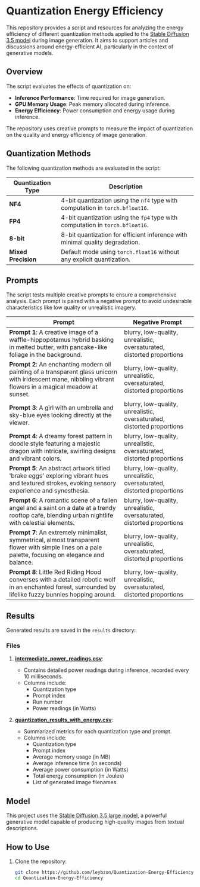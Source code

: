 # Quantization Energy Efficiency

This repository provides a script and resources for analyzing the energy efficiency of different quantization methods applied to the [Stable Diffusion 3.5 model](https://huggingface.co/stabilityai/stable-diffusion-3.5-large) during image generation. It aims to support articles and discussions around energy-efficient AI, particularly in the context of generative models.

## Overview

The script evaluates the effects of quantization on:
- **Inference Performance**: Time required for image generation.
- **GPU Memory Usage**: Peak memory allocated during inference.
- **Energy Efficiency**: Power consumption and energy usage during inference.

The repository uses creative prompts to measure the impact of quantization on the quality and energy efficiency of image generation.

## Quantization Methods

The following quantization methods are evaluated in the script:

| Quantization Type  | Description                                                                 |
|--------------------|-----------------------------------------------------------------------------|
| **NF4**            | 4-bit quantization using the `nf4` type with computation in `torch.bfloat16`. |
| **FP4**            | 4-bit quantization using the `fp4` type with computation in `torch.bfloat16`. |
| **8-bit**          | 8-bit quantization for efficient inference with minimal quality degradation. |
| **Mixed Precision**| Default mode using `torch.float16` without any explicit quantization.       |

## Prompts

The script tests multiple creative prompts to ensure a comprehensive analysis. Each prompt is paired with a negative prompt to avoid undesirable characteristics like low quality or unrealistic imagery.

| Prompt | Negative Prompt |
|--------|------------------|
| **Prompt 1**: A creative image of a waffle-hippopotamus hybrid basking in melted butter, with pancake-like foliage in the background. | blurry, low-quality, unrealistic, oversaturated, distorted proportions |
| **Prompt 2**: An enchanting modern oil painting of a transparent glass unicorn with iridescent mane, nibbling vibrant flowers in a magical meadow at sunset. | blurry, low-quality, unrealistic, oversaturated, distorted proportions |
| **Prompt 3**: A girl with an umbrella and sky-blue eyes looking directly at the viewer. | blurry, low-quality, unrealistic, oversaturated, distorted proportions |
| **Prompt 4**: A dreamy forest pattern in doodle style featuring a majestic dragon with intricate, swirling designs and vibrant colors. | blurry, low-quality, unrealistic, oversaturated, distorted proportions |
| **Prompt 5**: An abstract artwork titled 'brake eggs' exploring vibrant hues and textured strokes, evoking sensory experience and synesthesia. | blurry, low-quality, unrealistic, oversaturated, distorted proportions |
| **Prompt 6**: A romantic scene of a fallen angel and a saint on a date at a trendy rooftop café, blending urban nightlife with celestial elements. | blurry, low-quality, unrealistic, oversaturated, distorted proportions |
| **Prompt 7**: An extremely minimalist, symmetrical, almost transparent flower with simple lines on a pale palette, focusing on elegance and balance. | blurry, low-quality, unrealistic, oversaturated, distorted proportions |
| **Prompt 8**: Little Red Riding Hood converses with a detailed robotic wolf in an enchanted forest, surrounded by lifelike fuzzy bunnies hopping around. | blurry, low-quality, unrealistic, oversaturated, distorted proportions |

## Results

Generated results are saved in the `results` directory:

### Files

1. **[intermediate_power_readings.csv](results/intermediate_power_readings.csv)**:
   - Contains detailed power readings during inference, recorded every 10 milliseconds.
   - Columns include:
     - Quantization type
     - Prompt index
     - Run number
     - Power readings (in Watts)

2. **[quantization_results_with_energy.csv](results/quantization_results_with_energy.csv)**:
   - Summarized metrics for each quantization type and prompt.
   - Columns include:
     - Quantization type
     - Prompt index
     - Average memory usage (in MB)
     - Average inference time (in seconds)
     - Average power consumption (in Watts)
     - Total energy consumption (in Joules)
     - List of generated image filenames.

## Model

This project uses the [Stable Diffusion 3.5 large model](https://huggingface.co/stabilityai/stable-diffusion-3.5-large), a powerful generative model capable of producing high-quality images from textual descriptions.

## How to Use

1. Clone the repository:
   ```bash
   git clone https://github.com/leybzon/Quantization-Energy-Efficiency.git
   cd Quantization-Energy-Efficiency
